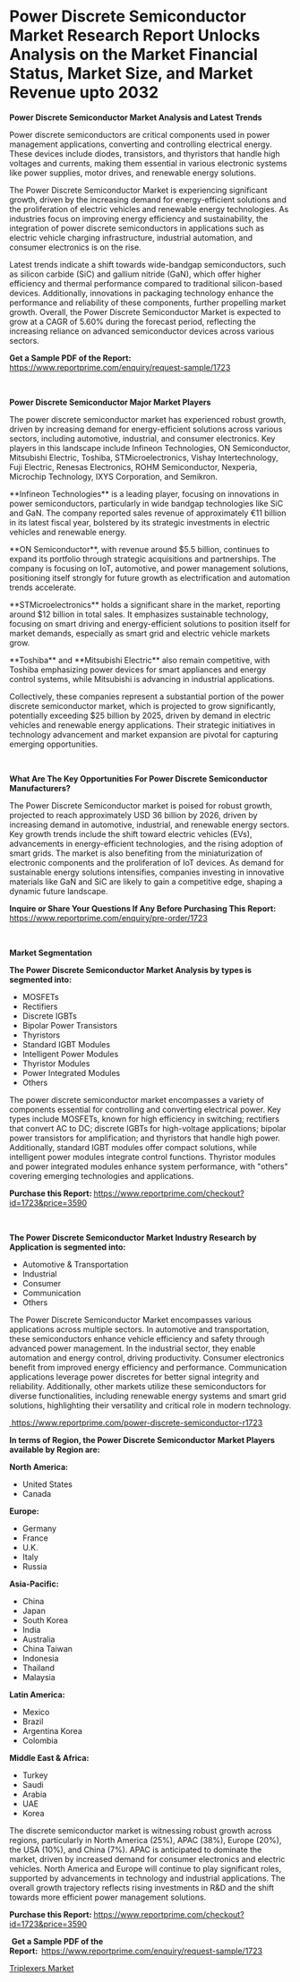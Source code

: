 <p><h1>Power Discrete Semiconductor Market Research Report Unlocks Analysis on the Market Financial Status, Market Size, and Market Revenue upto 2032</h1></p><p><strong>Power Discrete Semiconductor Market Analysis and Latest Trends</strong></p>
<p><p>Power discrete semiconductors are critical components used in power management applications, converting and controlling electrical energy. These devices include diodes, transistors, and thyristors that handle high voltages and currents, making them essential in various electronic systems like power supplies, motor drives, and renewable energy solutions.</p><p>The Power Discrete Semiconductor Market is experiencing significant growth, driven by the increasing demand for energy-efficient solutions and the proliferation of electric vehicles and renewable energy technologies. As industries focus on improving energy efficiency and sustainability, the integration of power discrete semiconductors in applications such as electric vehicle charging infrastructure, industrial automation, and consumer electronics is on the rise.</p><p>Latest trends indicate a shift towards wide-bandgap semiconductors, such as silicon carbide (SiC) and gallium nitride (GaN), which offer higher efficiency and thermal performance compared to traditional silicon-based devices. Additionally, innovations in packaging technology enhance the performance and reliability of these components, further propelling market growth. Overall, the Power Discrete Semiconductor Market is expected to grow at a CAGR of 5.60% during the forecast period, reflecting the increasing reliance on advanced semiconductor devices across various sectors.</p></p>
<p><strong>Get a Sample PDF of the Report:&nbsp;</strong> <a href="https://www.reportprime.com/enquiry/request-sample/1723?utm_campaign=2647&utm_medium=2&utm_source=Github&utm_content=ia&utm_term=18032025&utm_id=power-discrete-semiconductor">https://www.reportprime.com/enquiry/request-sample/1723</a></p>
<p>&nbsp;</p>
<p><strong>Power Discrete Semiconductor Major Market Players</strong></p>
<p><p>The power discrete semiconductor market has experienced robust growth, driven by increasing demand for energy-efficient solutions across various sectors, including automotive, industrial, and consumer electronics. Key players in this landscape include Infineon Technologies, ON Semiconductor, Mitsubishi Electric, Toshiba, STMicroelectronics, Vishay Intertechnology, Fuji Electric, Renesas Electronics, ROHM Semiconductor, Nexperia, Microchip Technology, IXYS Corporation, and Semikron.</p><p>**Infineon Technologies** is a leading player, focusing on innovations in power semiconductors, particularly in wide bandgap technologies like SiC and GaN. The company reported sales revenue of approximately €11 billion in its latest fiscal year, bolstered by its strategic investments in electric vehicles and renewable energy.</p><p>**ON Semiconductor**, with revenue around $5.5 billion, continues to expand its portfolio through strategic acquisitions and partnerships. The company is focusing on IoT, automotive, and power management solutions, positioning itself strongly for future growth as electrification and automation trends accelerate.</p><p>**STMicroelectronics** holds a significant share in the market, reporting around $12 billion in total sales. It emphasizes sustainable technology, focusing on smart driving and energy-efficient solutions to position itself for market demands, especially as smart grid and electric vehicle markets grow.</p><p>**Toshiba** and **Mitsubishi Electric** also remain competitive, with Toshiba emphasizing power devices for smart appliances and energy control systems, while Mitsubishi is advancing in industrial applications.</p><p>Collectively, these companies represent a substantial portion of the power discrete semiconductor market, which is projected to grow significantly, potentially exceeding $25 billion by 2025, driven by demand in electric vehicles and renewable energy applications. Their strategic initiatives in technology advancement and market expansion are pivotal for capturing emerging opportunities.</p></p>
<p>&nbsp;</p>
<p><strong>What Are The Key Opportunities For Power Discrete Semiconductor Manufacturers?</strong></p>
<p><p>The Power Discrete Semiconductor market is poised for robust growth, projected to reach approximately USD 36 billion by 2026, driven by increasing demand in automotive, industrial, and renewable energy sectors. Key growth trends include the shift toward electric vehicles (EVs), advancements in energy-efficient technologies, and the rising adoption of smart grids. The market is also benefiting from the miniaturization of electronic components and the proliferation of IoT devices. As demand for sustainable energy solutions intensifies, companies investing in innovative materials like GaN and SiC are likely to gain a competitive edge, shaping a dynamic future landscape.</p></p>
<p><strong>Inquire or Share Your Questions If Any Before Purchasing This Report:</strong> <a href="https://www.reportprime.com/enquiry/pre-order/1723?utm_campaign=2647&utm_medium=2&utm_source=Github&utm_content=ia&utm_term=18032025&utm_id=power-discrete-semiconductor">https://www.reportprime.com/enquiry/pre-order/1723</a></p>
<p>&nbsp;</p>
<p><strong>Market Segmentation</strong></p>
<p><strong>The Power Discrete Semiconductor Market Analysis by types is segmented into:</strong></p>
<p><ul><li>MOSFETs</li><li>Rectifiers</li><li>Discrete IGBTs</li><li>Bipolar Power Transistors</li><li>Thyristors</li><li>Standard IGBT Modules</li><li>Intelligent Power Modules</li><li>Thyristor Modules</li><li>Power Integrated Modules</li><li>Others</li></ul></p>
<p><p>The power discrete semiconductor market encompasses a variety of components essential for controlling and converting electrical power. Key types include MOSFETs, known for high efficiency in switching; rectifiers that convert AC to DC; discrete IGBTs for high-voltage applications; bipolar power transistors for amplification; and thyristors that handle high power. Additionally, standard IGBT modules offer compact solutions, while intelligent power modules integrate control functions. Thyristor modules and power integrated modules enhance system performance, with "others" covering emerging technologies and applications.</p></p>
<p><strong>Purchase this Report:&nbsp;</strong><a href="https://www.reportprime.com/checkout?id=1723&price=3590&utm_campaign=2647&utm_medium=2&utm_source=Github&utm_content=ia&utm_term=18032025&utm_id=power-discrete-semiconductor">https://www.reportprime.com/checkout?id=1723&price=3590</a></p>
<p>&nbsp;</p>
<p><strong>The Power Discrete Semiconductor Market Industry Research by Application is segmented into:</strong></p>
<p><ul><li>Automotive & Transportation</li><li>Industrial</li><li>Consumer</li><li>Communication</li><li>Others</li></ul></p>
<p><p>The Power Discrete Semiconductor Market encompasses various applications across multiple sectors. In automotive and transportation, these semiconductors enhance vehicle efficiency and safety through advanced power management. In the industrial sector, they enable automation and energy control, driving productivity. Consumer electronics benefit from improved energy efficiency and performance. Communication applications leverage power discretes for better signal integrity and reliability. Additionally, other markets utilize these semiconductors for diverse functionalities, including renewable energy systems and smart grid solutions, highlighting their versatility and critical role in modern technology.</p></p>
<p><a href="https://www.reportprime.com/power-discrete-semiconductor-r1723?utm_campaign=2647&utm_medium=2&utm_source=Github&utm_content=ia&utm_term=18032025&utm_id=power-discrete-semiconductor">&nbsp;https://www.reportprime.com/power-discrete-semiconductor-r1723</a></p>
<p><strong>In terms of Region, the Power Discrete Semiconductor Market Players available by Region are:</strong></p>
<p>
    <p> <strong> North America: </strong>
        <ul>
            <li>United States</li>
            <li>Canada</li>
        </ul>
        </p> 
    <p> <strong> Europe: </strong>
        <ul>
            <li>Germany</li>
            <li>France</li>
            <li>U.K.</li>
            <li>Italy</li>
            <li>Russia</li>
        </ul>
        </p> 
    <p> <strong> Asia-Pacific: </strong>
        <ul>
            <li>China</li>
            <li>Japan</li>
            <li>South Korea</li>
            <li>India</li>
            <li>Australia</li>
            <li>China Taiwan</li>
            <li>Indonesia</li>
            <li>Thailand</li>
            <li>Malaysia</li>
        </ul>
        </p> 
    <p> <strong> Latin America: </strong>
        <ul>
            <li>Mexico</li>
            <li>Brazil</li>
            <li>Argentina Korea</li>
            <li>Colombia</li>
        </ul>
        </p> 
    <p> <strong> Middle East & Africa: </strong>
        <ul>
            <li>Turkey</li>
            <li>Saudi</li>
            <li>Arabia</li>
            <li>UAE</li>
            <li>Korea</li>
        </ul>
    </p>
    </p>
<p><p>The discrete semiconductor market is witnessing robust growth across regions, particularly in North America (25%), APAC (38%), Europe (20%), the USA (10%), and China (7%). APAC is anticipated to dominate the market, driven by increased demand for consumer electronics and electric vehicles. North America and Europe will continue to play significant roles, supported by advancements in technology and industrial applications. The overall growth trajectory reflects rising investments in R&D and the shift towards more efficient power management solutions.</p></p>
<p><strong>Purchase this Report: </strong><a href="https://www.reportprime.com/checkout?id=1723&price=3590&utm_campaign=2647&utm_medium=2&utm_source=Github&utm_content=ia&utm_term=18032025&utm_id=power-discrete-semiconductor">https://www.reportprime.com/checkout?id=1723&price=3590</a></p>
<p>&nbsp;<strong>Get a Sample PDF of the Report:&nbsp;&nbsp;</strong><a href="https://www.reportprime.com/enquiry/request-sample/1723?utm_campaign=2647&utm_medium=2&utm_source=Github&utm_content=ia&utm_term=18032025&utm_id=power-discrete-semiconductor">https://www.reportprime.com/enquiry/request-sample/1723</a></p>
<p><strong></strong></p>
<p><p><a href="https://github.com/rogetspate12/Market-Research-Report-List-1/blob/main/triplexers-market.md?utm_campaign=2647&utm_medium=2&utm_source=Github&utm_content=ia&utm_term=18032025&utm_id=power-discrete-semiconductor">Triplexers Market</a></p></p>